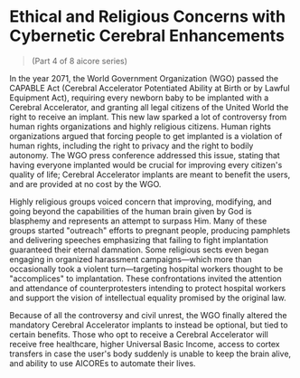 # Ethical and Religious Concerns with Cybernetic Cerebral Enhancements
> (Part 4 of 8 aicore series)

In the year 2071, the World Government Organization (WGO) passed the CAPABLE Act (Cerebral Accelerator Potentiated Ability at Birth or by Lawful Equipment Act), requiring every newborn baby to be implanted with a Cerebral Accelerator, and granting all legal citizens of the United World the right to receive an implant. This new law sparked a lot of controversy from human rights organizations and highly religious citizens. Human rights organizations argued that forcing people to get implanted is a violation of human rights, including the right to privacy and the right to bodily autonomy. The WGO press conference addressed this issue, stating that having everyone implanted would be crucial for improving every citizen's quality of life; Cerebral Accelerator implants are meant to benefit the users, and are provided at no cost by the WGO. 

Highly religious groups voiced concern that improving, modifying, and going beyond the capabilities of the human brain given by God is blasphemy and represents an attempt to surpass Him. Many of these groups started "outreach" efforts to pregnant people, producing pamphlets and delivering speeches emphasizing that failing to fight implantation guaranteed their eternal damnation. Some religious sects even began engaging in organized harassment campaigns—which more than occasionally took a violent turn—targeting hospital workers thought to be "accomplices" to implantation. These confrontations invited the attention and attendance of counterprotesters intending to protect hospital workers and support the vision of intellectual equality promised by the original law.

Because of all the controversy and civil unrest, the WGO finally altered the mandatory Cerebral Accelerator implants to instead be optional, but tied to certain benefits. Those who opt to receive a Cerebral Accelerator will receive free healthcare, higher Universal Basic Income, access to cortex transfers in case the user's body suddenly is unable to keep the brain alive, and ability to use AICOREs to automate their lives.

